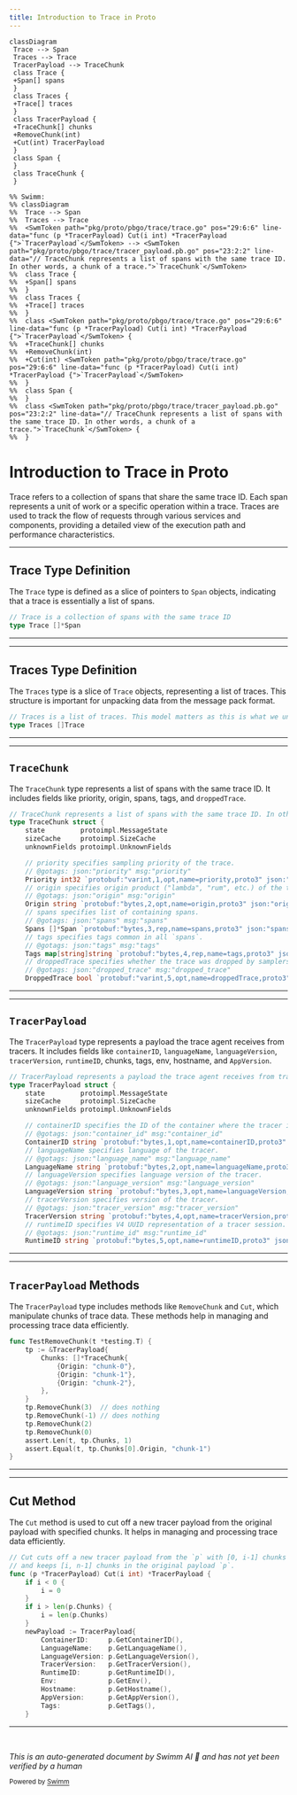 ```yaml
---
title: Introduction to Trace in Proto
---
```

```mermaid
classDiagram
 Trace --> Span
 Traces --> Trace
 TracerPayload --> TraceChunk
 class Trace {
 +Span[] spans
 }
 class Traces {
 +Trace[] traces
 }
 class TracerPayload {
 +TraceChunk[] chunks
 +RemoveChunk(int)
 +Cut(int) TracerPayload
 }
 class Span {
 }
 class TraceChunk {
 }

%% Swimm:
%% classDiagram
%%  Trace --> Span
%%  Traces --> Trace
%%  <SwmToken path="pkg/proto/pbgo/trace/trace.go" pos="29:6:6" line-data="func (p *TracerPayload) Cut(i int) *TracerPayload {">`TracerPayload`</SwmToken> --> <SwmToken path="pkg/proto/pbgo/trace/tracer_payload.pb.go" pos="23:2:2" line-data="// TraceChunk represents a list of spans with the same trace ID. In other words, a chunk of a trace.">`TraceChunk`</SwmToken>
%%  class Trace {
%%  +Span[] spans
%%  }
%%  class Traces {
%%  +Trace[] traces
%%  }
%%  class <SwmToken path="pkg/proto/pbgo/trace/trace.go" pos="29:6:6" line-data="func (p *TracerPayload) Cut(i int) *TracerPayload {">`TracerPayload`</SwmToken> {
%%  +TraceChunk[] chunks
%%  +RemoveChunk(int)
%%  +Cut(int) <SwmToken path="pkg/proto/pbgo/trace/trace.go" pos="29:6:6" line-data="func (p *TracerPayload) Cut(i int) *TracerPayload {">`TracerPayload`</SwmToken>
%%  }
%%  class Span {
%%  }
%%  class <SwmToken path="pkg/proto/pbgo/trace/tracer_payload.pb.go" pos="23:2:2" line-data="// TraceChunk represents a list of spans with the same trace ID. In other words, a chunk of a trace.">`TraceChunk`</SwmToken> {
%%  }
```

# Introduction to Trace in Proto

Trace refers to a collection of spans that share the same trace ID. Each span represents a unit of work or a specific operation within a trace. Traces are used to track the flow of requests through various services and components, providing a detailed view of the execution path and performance characteristics.

<SwmSnippet path="/pkg/proto/pbgo/trace/trace.go" line="12">

---

## Trace Type Definition

The <SwmToken path="pkg/proto/pbgo/trace/trace.go" pos="12:2:2" line-data="// Trace is a collection of spans with the same trace ID">`Trace`</SwmToken> type is defined as a slice of pointers to <SwmToken path="pkg/proto/pbgo/trace/trace.go" pos="13:7:7" line-data="type Trace []*Span">`Span`</SwmToken> objects, indicating that a trace is essentially a list of spans.

```go
// Trace is a collection of spans with the same trace ID
type Trace []*Span
```

---

</SwmSnippet>

<SwmSnippet path="/pkg/proto/pbgo/trace/trace.go" line="15">

---

## Traces Type Definition

The <SwmToken path="pkg/proto/pbgo/trace/trace.go" pos="15:2:2" line-data="// Traces is a list of traces. This model matters as this is what we unpack from msgp.">`Traces`</SwmToken> type is a slice of <SwmToken path="pkg/proto/pbgo/trace/trace.go" pos="16:6:6" line-data="type Traces []Trace">`Trace`</SwmToken> objects, representing a list of traces. This structure is important for unpacking data from the message pack format.

```go
// Traces is a list of traces. This model matters as this is what we unpack from msgp.
type Traces []Trace
```

---

</SwmSnippet>

<SwmSnippet path="/pkg/proto/pbgo/trace/tracer_payload.pb.go" line="23">

---

## <SwmToken path="pkg/proto/pbgo/trace/tracer_payload.pb.go" pos="23:2:2" line-data="// TraceChunk represents a list of spans with the same trace ID. In other words, a chunk of a trace.">`TraceChunk`</SwmToken>

The <SwmToken path="pkg/proto/pbgo/trace/tracer_payload.pb.go" pos="23:2:2" line-data="// TraceChunk represents a list of spans with the same trace ID. In other words, a chunk of a trace.">`TraceChunk`</SwmToken> type represents a list of spans with the same trace ID. It includes fields like priority, origin, spans, tags, and <SwmToken path="pkg/proto/pbgo/trace/tracer_payload.pb.go" pos="41:3:3" line-data="	// droppedTrace specifies whether the trace was dropped by samplers or not.">`droppedTrace`</SwmToken>.

```go
// TraceChunk represents a list of spans with the same trace ID. In other words, a chunk of a trace.
type TraceChunk struct {
	state         protoimpl.MessageState
	sizeCache     protoimpl.SizeCache
	unknownFields protoimpl.UnknownFields

	// priority specifies sampling priority of the trace.
	// @gotags: json:"priority" msg:"priority"
	Priority int32 `protobuf:"varint,1,opt,name=priority,proto3" json:"priority" msg:"priority"`
	// origin specifies origin product ("lambda", "rum", etc.) of the trace.
	// @gotags: json:"origin" msg:"origin"
	Origin string `protobuf:"bytes,2,opt,name=origin,proto3" json:"origin" msg:"origin"`
	// spans specifies list of containing spans.
	// @gotags: json:"spans" msg:"spans"
	Spans []*Span `protobuf:"bytes,3,rep,name=spans,proto3" json:"spans" msg:"spans"`
	// tags specifies tags common in all `spans`.
	// @gotags: json:"tags" msg:"tags"
	Tags map[string]string `protobuf:"bytes,4,rep,name=tags,proto3" json:"tags" protobuf_key:"bytes,1,opt,name=key,proto3" protobuf_val:"bytes,2,opt,name=value,proto3" msg:"tags"`
	// droppedTrace specifies whether the trace was dropped by samplers or not.
	// @gotags: json:"dropped_trace" msg:"dropped_trace"
	DroppedTrace bool `protobuf:"varint,5,opt,name=droppedTrace,proto3" json:"dropped_trace" msg:"dropped_trace"`
```

---

</SwmSnippet>

<SwmSnippet path="/pkg/proto/pbgo/trace/tracer_payload.pb.go" line="113">

---

## <SwmToken path="pkg/proto/pbgo/trace/tracer_payload.pb.go" pos="113:2:2" line-data="// TracerPayload represents a payload the trace agent receives from tracers.">`TracerPayload`</SwmToken>

The <SwmToken path="pkg/proto/pbgo/trace/tracer_payload.pb.go" pos="113:2:2" line-data="// TracerPayload represents a payload the trace agent receives from tracers.">`TracerPayload`</SwmToken> type represents a payload the trace agent receives from tracers. It includes fields like <SwmToken path="pkg/proto/pbgo/trace/tracer_payload.pb.go" pos="119:3:3" line-data="	// containerID specifies the ID of the container where the tracer is running on.">`containerID`</SwmToken>, <SwmToken path="pkg/proto/pbgo/trace/tracer_payload.pb.go" pos="122:3:3" line-data="	// languageName specifies language of the tracer.">`languageName`</SwmToken>, <SwmToken path="pkg/proto/pbgo/trace/tracer_payload.pb.go" pos="125:3:3" line-data="	// languageVersion specifies language version of the tracer.">`languageVersion`</SwmToken>, <SwmToken path="pkg/proto/pbgo/trace/tracer_payload.pb.go" pos="128:3:3" line-data="	// tracerVersion specifies version of the tracer.">`tracerVersion`</SwmToken>, <SwmToken path="pkg/proto/pbgo/trace/tracer_payload.pb.go" pos="131:3:3" line-data="	// runtimeID specifies V4 UUID representation of a tracer session.">`runtimeID`</SwmToken>, chunks, tags, env, hostname, and <SwmToken path="pkg/proto/pbgo/trace/trace.go" pos="44:1:1" line-data="		AppVersion:      p.GetAppVersion(),">`AppVersion`</SwmToken>.

```go
// TracerPayload represents a payload the trace agent receives from tracers.
type TracerPayload struct {
	state         protoimpl.MessageState
	sizeCache     protoimpl.SizeCache
	unknownFields protoimpl.UnknownFields

	// containerID specifies the ID of the container where the tracer is running on.
	// @gotags: json:"container_id" msg:"container_id"
	ContainerID string `protobuf:"bytes,1,opt,name=containerID,proto3" json:"container_id" msg:"container_id"`
	// languageName specifies language of the tracer.
	// @gotags: json:"language_name" msg:"language_name"
	LanguageName string `protobuf:"bytes,2,opt,name=languageName,proto3" json:"language_name" msg:"language_name"`
	// languageVersion specifies language version of the tracer.
	// @gotags: json:"language_version" msg:"language_version"
	LanguageVersion string `protobuf:"bytes,3,opt,name=languageVersion,proto3" json:"language_version" msg:"language_version"`
	// tracerVersion specifies version of the tracer.
	// @gotags: json:"tracer_version" msg:"tracer_version"
	TracerVersion string `protobuf:"bytes,4,opt,name=tracerVersion,proto3" json:"tracer_version" msg:"tracer_version"`
	// runtimeID specifies V4 UUID representation of a tracer session.
	// @gotags: json:"runtime_id" msg:"runtime_id"
	RuntimeID string `protobuf:"bytes,5,opt,name=runtimeID,proto3" json:"runtime_id" msg:"runtime_id"`
```

---

</SwmSnippet>

<SwmSnippet path="/pkg/proto/pbgo/trace/trace_test.go" line="14">

---

## <SwmToken path="pkg/proto/pbgo/trace/trace_test.go" pos="15:6:6" line-data="	tp := &amp;TracerPayload{">`TracerPayload`</SwmToken> Methods

The <SwmToken path="pkg/proto/pbgo/trace/trace_test.go" pos="15:6:6" line-data="	tp := &amp;TracerPayload{">`TracerPayload`</SwmToken> type includes methods like <SwmToken path="pkg/proto/pbgo/trace/trace_test.go" pos="22:3:3" line-data="	tp.RemoveChunk(3)  // does nothing">`RemoveChunk`</SwmToken> and <SwmToken path="pkg/proto/pbgo/trace/trace.go" pos="27:2:2" line-data="// Cut cuts off a new tracer payload from the `p` with [0, i-1] chunks">`Cut`</SwmToken>, which manipulate chunks of trace data. These methods help in managing and processing trace data efficiently.

```go
func TestRemoveChunk(t *testing.T) {
	tp := &TracerPayload{
		Chunks: []*TraceChunk{
			{Origin: "chunk-0"},
			{Origin: "chunk-1"},
			{Origin: "chunk-2"},
		},
	}
	tp.RemoveChunk(3)  // does nothing
	tp.RemoveChunk(-1) // does nothing
	tp.RemoveChunk(2)
	tp.RemoveChunk(0)
	assert.Len(t, tp.Chunks, 1)
	assert.Equal(t, tp.Chunks[0].Origin, "chunk-1")
}
```

---

</SwmSnippet>

<SwmSnippet path="/pkg/proto/pbgo/trace/trace.go" line="27">

---

## Cut Method

The <SwmToken path="pkg/proto/pbgo/trace/trace.go" pos="27:2:2" line-data="// Cut cuts off a new tracer payload from the `p` with [0, i-1] chunks">`Cut`</SwmToken> method is used to cut off a new tracer payload from the original payload with specified chunks. It helps in managing and processing trace data efficiently.

```go
// Cut cuts off a new tracer payload from the `p` with [0, i-1] chunks
// and keeps [i, n-1] chunks in the original payload `p`.
func (p *TracerPayload) Cut(i int) *TracerPayload {
	if i < 0 {
		i = 0
	}
	if i > len(p.Chunks) {
		i = len(p.Chunks)
	}
	newPayload := TracerPayload{
		ContainerID:     p.GetContainerID(),
		LanguageName:    p.GetLanguageName(),
		LanguageVersion: p.GetLanguageVersion(),
		TracerVersion:   p.GetTracerVersion(),
		RuntimeID:       p.GetRuntimeID(),
		Env:             p.GetEnv(),
		Hostname:        p.GetHostname(),
		AppVersion:      p.GetAppVersion(),
		Tags:            p.GetTags(),
	}
```

---

</SwmSnippet>

&nbsp;

*This is an auto-generated document by Swimm AI 🌊 and has not yet been verified by a human*

<SwmMeta version="3.0.0" repo-id="Z2l0aHViJTNBJTNBZGF0YWRvZy1hZ2VudCUzQSUzQVN3aW1tLURlbW8=" repo-name="datadog-agent"><sup>Powered by [Swimm](/)</sup></SwmMeta>
